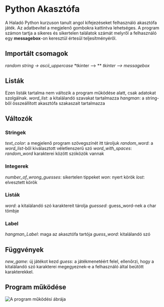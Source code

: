 # Python Akasztófa
A Haladó Python kurzuson tanult angol kifejezéseket felhasználó akasztófa játék. Az adatbevitel a megjelenő gombokra kattintva lehetséges. A program számon tartja a sikeres és sikertelen találatok számát melyről a felhasználó egy **messagebox**-on keresztül értesül teljesítményéről.
## Importált csomagok
*random*
*string -> ascii_uppercase*
*tkinter –> **
*tkinter –> messagebox*
## Listák
Ezen listák tartalma nem változik a program működése alatt, csak adatokat szolgálnak.
*word_list*: a kitalálandó szavakat tartalmazza
*hangman*: a string-ből összeállított akasztófa szakaszait tartalmazza
## Változók
### Stringek
*text_color*: a megjelenő program szövegszínét itt tároljuk
*random_word*: a *word_list*-ből kiválasztott véletlenszerű szó
*word_with_spaces*: *random_word* karakterei között szóközök vannak
### Integerek
*number_of_wrong_guesses*: sikertelen tippeket
*won*: nyert körök
*lost*: elvesztett körök
### Listák
*word*: a kitalálandó szó karaktereit tárolja
*guessed*: guess_word-nek a char tömbje
### Label
*hangman_Label*: maga az akasztófa tartója
*guess_word*: kitalálandó szó
## Függvények
*new_game*: új játékot kezd
*guess*: a játékmenetéért felel, ellenőrzi, hogy a kitalálandó szó karakterei
megegyeznek-e a felhasználó által beütött karakterekkel.
## Program működése
![A program működési ábrája](https://github.com/figuranna/hangman_game/assets/101461379/42e71d8c-40eb-427d-a346-93d57ea82423)
